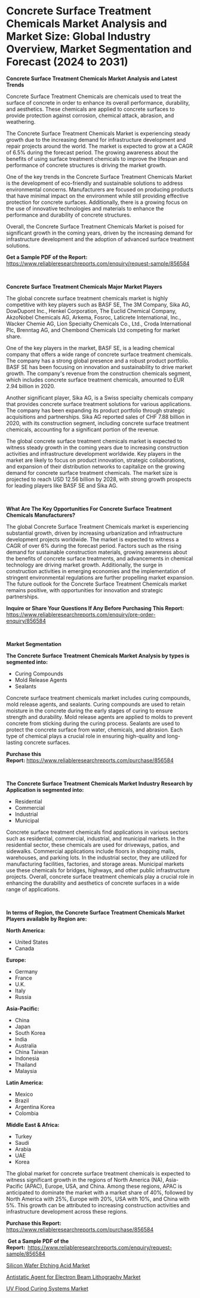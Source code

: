 <p><h1>Concrete Surface Treatment Chemicals Market Analysis and Market Size: Global Industry Overview, Market Segmentation and Forecast (2024 to 2031)</h1></p><p><strong>Concrete Surface Treatment Chemicals Market Analysis and Latest Trends</strong></p>
<p><p>Concrete Surface Treatment Chemicals are chemicals used to treat the surface of concrete in order to enhance its overall performance, durability, and aesthetics. These chemicals are applied to concrete surfaces to provide protection against corrosion, chemical attack, abrasion, and weathering.</p><p>The Concrete Surface Treatment Chemicals Market is experiencing steady growth due to the increasing demand for infrastructure development and repair projects around the world. The market is expected to grow at a CAGR of 6.5% during the forecast period. The growing awareness about the benefits of using surface treatment chemicals to improve the lifespan and performance of concrete structures is driving the market growth.</p><p>One of the key trends in the Concrete Surface Treatment Chemicals Market is the development of eco-friendly and sustainable solutions to address environmental concerns. Manufacturers are focused on producing products that have minimal impact on the environment while still providing effective protection for concrete surfaces. Additionally, there is a growing focus on the use of innovative technologies and materials to enhance the performance and durability of concrete structures.</p><p>Overall, the Concrete Surface Treatment Chemicals Market is poised for significant growth in the coming years, driven by the increasing demand for infrastructure development and the adoption of advanced surface treatment solutions.</p></p>
<p><strong>Get a Sample PDF of the Report:&nbsp;</strong> <a href="https://www.reliableresearchreports.com/enquiry/request-sample/856584">https://www.reliableresearchreports.com/enquiry/request-sample/856584</a></p>
<p>&nbsp;</p>
<p><strong>Concrete Surface Treatment Chemicals Major Market Players</strong></p>
<p><p>The global concrete surface treatment chemicals market is highly competitive with key players such as BASF SE, The 3M Company, Sika AG, DowDupont Inc., Henkel Corporation, The Euclid Chemical Company, AkzoNobel Chemicals AG, Arkema, Fosroc, Laticrete International, Inc., Wacker Chemie AG, Lion Specialty Chemicals Co., Ltd., Croda International Plc, Brenntag AG, and Chembond Chemicals Ltd competing for market share.</p><p>One of the key players in the market, BASF SE, is a leading chemical company that offers a wide range of concrete surface treatment chemicals. The company has a strong global presence and a robust product portfolio. BASF SE has been focusing on innovation and sustainability to drive market growth. The company's revenue from the construction chemicals segment, which includes concrete surface treatment chemicals, amounted to EUR 2.94 billion in 2020.</p><p>Another significant player, Sika AG, is a Swiss specialty chemicals company that provides concrete surface treatment solutions for various applications. The company has been expanding its product portfolio through strategic acquisitions and partnerships. Sika AG reported sales of CHF 7.88 billion in 2020, with its construction segment, including concrete surface treatment chemicals, accounting for a significant portion of the revenue.</p><p>The global concrete surface treatment chemicals market is expected to witness steady growth in the coming years due to increasing construction activities and infrastructure development worldwide. Key players in the market are likely to focus on product innovation, strategic collaborations, and expansion of their distribution networks to capitalize on the growing demand for concrete surface treatment chemicals. The market size is projected to reach USD 12.56 billion by 2028, with strong growth prospects for leading players like BASF SE and Sika AG.</p></p>
<p>&nbsp;</p>
<p><strong>What Are The Key Opportunities For Concrete Surface Treatment Chemicals Manufacturers?</strong></p>
<p><p>The global Concrete Surface Treatment Chemicals market is experiencing substantial growth, driven by increasing urbanization and infrastructure development projects worldwide. The market is expected to witness a CAGR of over 6% during the forecast period. Factors such as the rising demand for sustainable construction materials, growing awareness about the benefits of concrete surface treatments, and advancements in chemical technology are driving market growth. Additionally, the surge in construction activities in emerging economies and the implementation of stringent environmental regulations are further propelling market expansion. The future outlook for the Concrete Surface Treatment Chemicals market remains positive, with opportunities for innovation and strategic partnerships.</p></p>
<p><strong>Inquire or Share Your Questions If Any Before Purchasing This Report:</strong> <a href="https://www.reliableresearchreports.com/enquiry/pre-order-enquiry/856584">https://www.reliableresearchreports.com/enquiry/pre-order-enquiry/856584</a></p>
<p>&nbsp;</p>
<p><strong>Market Segmentation</strong></p>
<p><strong>The Concrete Surface Treatment Chemicals Market Analysis by types is segmented into:</strong></p>
<p><ul><li>Curing Compounds</li><li>Mold Release Agents</li><li>Sealants</li></ul></p>
<p><p>Concrete surface treatment chemicals market includes curing compounds, mold release agents, and sealants. Curing compounds are used to retain moisture in the concrete during the early stages of curing to ensure strength and durability. Mold release agents are applied to molds to prevent concrete from sticking during the curing process. Sealants are used to protect the concrete surface from water, chemicals, and abrasion. Each type of chemical plays a crucial role in ensuring high-quality and long-lasting concrete surfaces.</p></p>
<p><strong>Purchase this Report:&nbsp;</strong><a href="https://www.reliableresearchreports.com/purchase/856584">https://www.reliableresearchreports.com/purchase/856584</a></p>
<p>&nbsp;</p>
<p><strong>The Concrete Surface Treatment Chemicals Market Industry Research by Application is segmented into:</strong></p>
<p><ul><li>Residential</li><li>Commercial</li><li>Industrial</li><li>Municipal</li></ul></p>
<p><p>Concrete surface treatment chemicals find applications in various sectors such as residential, commercial, industrial, and municipal markets. In the residential sector, these chemicals are used for driveways, patios, and sidewalks. Commercial applications include floors in shopping malls, warehouses, and parking lots. In the industrial sector, they are utilized for manufacturing facilities, factories, and storage areas. Municipal markets use these chemicals for bridges, highways, and other public infrastructure projects. Overall, concrete surface treatment chemicals play a crucial role in enhancing the durability and aesthetics of concrete surfaces in a wide range of applications.</p></p>
<p>&nbsp;</p>
<p><strong>In terms of Region, the Concrete Surface Treatment Chemicals Market Players available by Region are:</strong></p>
<p>
    <p> <strong> North America: </strong>
        <ul>
            <li>United States</li>
            <li>Canada</li>
        </ul>
        </p> 
    <p> <strong> Europe: </strong>
        <ul>
            <li>Germany</li>
            <li>France</li>
            <li>U.K.</li>
            <li>Italy</li>
            <li>Russia</li>
        </ul>
        </p> 
    <p> <strong> Asia-Pacific: </strong>
        <ul>
            <li>China</li>
            <li>Japan</li>
            <li>South Korea</li>
            <li>India</li>
            <li>Australia</li>
            <li>China Taiwan</li>
            <li>Indonesia</li>
            <li>Thailand</li>
            <li>Malaysia</li>
        </ul>
        </p> 
    <p> <strong> Latin America: </strong>
        <ul>
            <li>Mexico</li>
            <li>Brazil</li>
            <li>Argentina Korea</li>
            <li>Colombia</li>
        </ul>
        </p> 
    <p> <strong> Middle East & Africa: </strong>
        <ul>
            <li>Turkey</li>
            <li>Saudi</li>
            <li>Arabia</li>
            <li>UAE</li>
            <li>Korea</li>
        </ul>
    </p>
    </p>
<p><p>The global market for concrete surface treatment chemicals is expected to witness significant growth in the regions of North America (NA), Asia-Pacific (APAC), Europe, USA, and China. Among these regions, APAC is anticipated to dominate the market with a market share of 40%, followed by North America with 25%, Europe with 20%, USA with 10%, and China with 5%. This growth can be attributed to increasing construction activities and infrastructure development across these regions.</p></p>
<p><strong>Purchase this Report: </strong><a href="https://www.reliableresearchreports.com/purchase/856584">https://www.reliableresearchreports.com/purchase/856584</a></p>
<p>&nbsp;<strong>Get a Sample PDF of the Report:&nbsp;&nbsp;</strong><a href="https://www.reliableresearchreports.com/enquiry/request-sample/856584">https://www.reliableresearchreports.com/enquiry/request-sample/856584</a></p>
<p><strong></strong></p>
<p><p><a href="https://view.publitas.com/reportprime-1/silicon-wafer-etching-acid-market-size-focuses-on-market-dynamics-in-depth-analysis-and-future-projections-of-its-market-forecasted-for-period-from-2023-to-2030/">Silicon Wafer Etching Acid Market</a></p><p><a href="https://view.publitas.com/reportprime-1/antistatic-agent-for-electron-beam-lithography-market-size-growing-and-forecasted-for-period-from-2023-2030-and-provides-complete-market-analysis-of-this-market/">Antistatic Agent for Electron Beam Lithography Market</a></p><p><a href="https://view.publitas.com/reportprime-1/uv-flood-curing-systems-market-challenges-opportunities-and-growth-drivers-and-major-market-players-forecasted-for-period-from-2023-2030/">UV Flood Curing Systems Market</a></p></p>